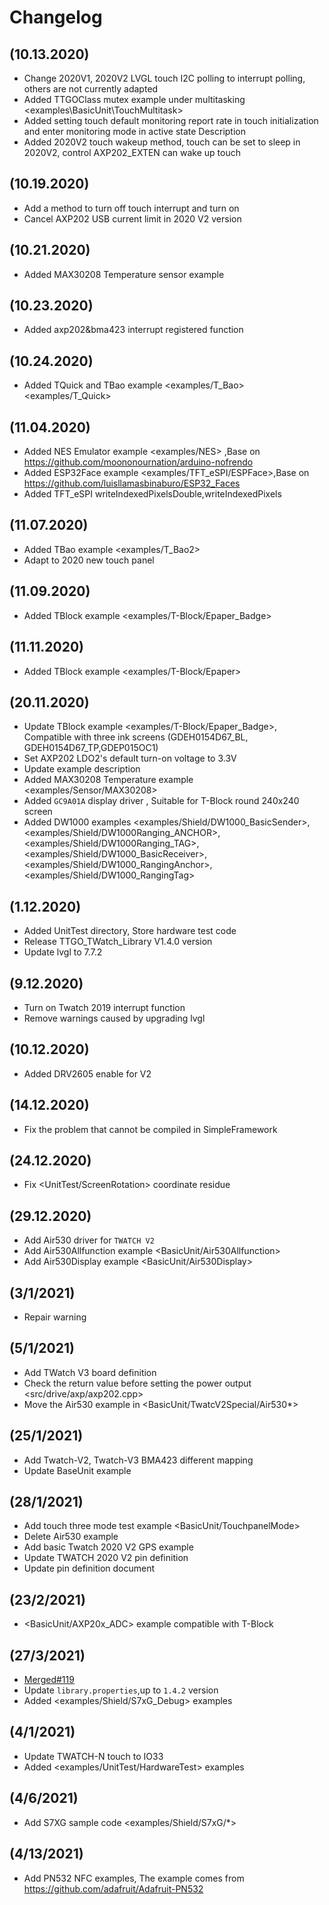 # Changelog

## (10.13.2020)
- Change 2020V1, 2020V2 LVGL touch I2C polling to interrupt polling, others are not currently adapted
- Added TTGOClass mutex example under multitasking <examples\BasicUnit\TouchMultitask>
- Added setting touch default monitoring report rate in touch initialization and enter monitoring mode in active state Description
- Added 2020V2 touch wakeup method, touch can be set to sleep in 2020V2, control AXP202_EXTEN can wake up touch

## (10.19.2020)
- Add a method to turn off touch interrupt and turn on
- Cancel AXP202 USB current limit in 2020 V2 version

## (10.21.2020)
- Added MAX30208 Temperature sensor example

## (10.23.2020)
- Added axp202&bma423 interrupt registered function

## (10.24.2020)
- Added TQuick and TBao example <examples/T_Bao> <examples/T_Quick>

## (11.04.2020)
- Added NES Emulator example <examples/NES> ,Base on https://github.com/moononournation/arduino-nofrendo
- Added ESP32Face example <examples/TFT_eSPI/ESPFace>,Base on https://github.com/luisllamasbinaburo/ESP32_Faces
- Added TFT_eSPI writeIndexedPixelsDouble,writeIndexedPixels

## (11.07.2020)
- Added TBao example <examples/T_Bao2>
- Adapt to 2020 new touch panel

## (11.09.2020)
- Added TBlock example <examples/T-Block/Epaper_Badge>

## (11.11.2020)
- Added TBlock example <examples/T-Block/Epaper>

## (20.11.2020)
- Update TBlock example <examples/T-Block/Epaper_Badge>, Compatible with three ink screens (GDEH0154D67_BL, GDEH0154D67_TP,GDEP015OC1)
- Set AXP202 LDO2's default turn-on voltage to 3.3V
- Update example description
- Added MAX30208 Temperature example <examples/Sensor/MAX30208>
- Added `GC9A01A` display driver , Suitable for T-Block round 240x240 screen
- Added DW1000 examples <examples/Shield/DW1000_BasicSender>,<examples/Shield/DW1000Ranging_ANCHOR>,<examples/Shield/DW1000Ranging_TAG>,<examples/Shield/DW1000_BasicReceiver>,<examples/Shield/DW1000_RangingAnchor>,<examples/Shield/DW1000_RangingTag> 

## (1.12.2020)
- Added UnitTest directory, Store hardware test code
- Release TTGO_TWatch_Library V1.4.0 version
- Update lvgl to 7.7.2

## (9.12.2020)
- Turn on Twatch 2019 interrupt function
- Remove warnings caused by upgrading lvgl

## (10.12.2020)
- Added DRV2605 enable for V2

## (14.12.2020)
- Fix the problem that cannot be compiled in SimpleFramework

## (24.12.2020)
- Fix <UnitTest/ScreenRotation> coordinate residue

## (29.12.2020)
- Add Air530 driver for `TWATCH V2`
- Add Air530Allfunction example <BasicUnit/Air530Allfunction>
- Add Air530Display example <BasicUnit/Air530Display>

## (3/1/2021)
- Repair warning

## (5/1/2021)
- Add TWatch V3 board definition
- Check the return value before setting the power output <src/drive/axp/axp202.cpp>
- Move the Air530 example in <BasicUnit/TwatcV2Special/Air530*>

## (25/1/2021)
- Add Twatch-V2, Twatch-V3 BMA423 different mapping
- Update BaseUnit example


## (28/1/2021)
- Add touch three mode test example <BasicUnit/TouchpanelMode>
- Delete Air530 example 
- Add basic Twatch 2020 V2 GPS example 
- Update TWATCH 2020 V2 pin definition 
- Update pin definition document 

## (23/2/2021)
- <BasicUnit/AXP20x_ADC> example compatible with T-Block 

## (27/3/2021)
- [Merged#119](https://github.com/Xinyuan-LilyGO/TTGO_TWatch_Library/pull/119)
- Update `library.properties`,up to `1.4.2` version
- Added <examples/Shield/S7xG_Debug> examples

## (4/1/2021)
- Update TWATCH-N touch to IO33 
- Added <examples/UnitTest/HardwareTest> examples


## (4/6/2021)
- Add S7XG sample code <examples/Shield/S7xG/*>


## (4/13/2021)
- Add PN532 NFC examples, The example comes from <https://github.com/adafruit/Adafruit-PN532>